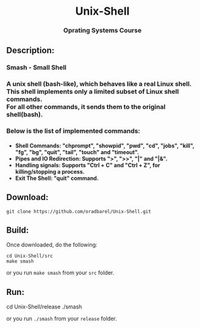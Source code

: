 <h1 align="center">Unix-Shell</h1>
<h3 align="center">Oprating Systems Course</h3>

<h2> Description: </h2>
<h3>Smash - Small Shell </h3>
<h3> 
  A unix shell (bash-like), which behaves like a real Linux shell. <br>
  This shell implements only a limited subset of Linux shell commands. <br>
  For all other commands, it sends them to the original shell(bash). </h3>
<h3>Below is the list of implemented commands:</h3>
<h4>
  <ul>
    <li>Shell Commands: "chprompt", "showpid", "pwd", "cd", "jobs", "kill", "fg", "bg", "quit", "tail", "touch" and "timeout".</li>
    <li>Pipes and IO Redirection: Supports ">", ">>", "|" and "|&".</li>
    <li>Handling signals: Supports "Ctrl + C" and "Ctrl + Z", for killing/stopping a process.</li>
    <li>Exit The Shell: "quit" command.</li>
</h4>

<h2>Download:</h2>

    git clone https://github.com/oradbarel/Unix-Shell.git
    
<h2> Build:</h2>
Once downloaded, do the following:

    cd Unix-Shell/src
    make smash
or you run `make smash` from your `src` folder.

<h2> Run:</h2>

  cd Unix-Shell/release
  ./smash
  
or you run `./smash` from your `release` folder.

